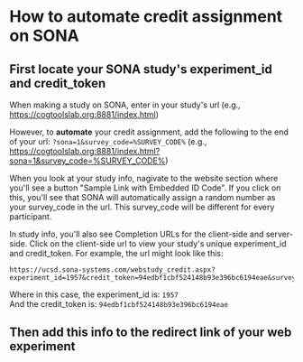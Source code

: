 # How to automate credit assignment on SONA

## First locate your SONA study's experiment_id and credit_token

When making a study on SONA, enter in your study's url (e.g., https://cogtoolslab.org:8881/index.html) 

However, to <b>automate</b> your credit assignment, add the following to the end of your url: ```?sona=1&survey_code=%SURVEY_CODE%``` 
(e.g., https://cogtoolslab.org:8881/index.html?sona=1&survey_code=%SURVEY_CODE%)

When you look at your study info, nagivate to the website section where you'll see a button "Sample Link with Embedded ID Code". 
If you click on this, you'll see that SONA will automatically assign a random number as your survey_code in the url. 
This survey_code will be different for every participant.

In study info, you'll also see Completion URLs for the client-side and server-side.
Click on the client-side url to view your study's unique experiment_id and credit_token. 
For example, the url might look like this: 

```
https://ucsd.sona-systems.com/webstudy_credit.aspx?experiment_id=1957&credit_token=94edbf1cbf524148b93e396bc6194eae&survey_code=XXXX
```

Where in this case, the experiment_id is: ```1957``` <br>
And the credit_token is: ```94edbf1cbf524148b93e396bc6194eae```

## Then add this info to the redirect link of your web experiment
